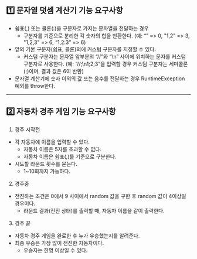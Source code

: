 ## 1️⃣ 문자열 덧셈 계산기 기능 요구사항

- 쉼표(,) 또는 콜론(:)을 구분자로 가지는 문자열을 전달하는 경우 
  - 구분자를 기준으로 분리한 각 숫자의 합을 반환한다.
    (예: “” => 0, "1,2" => 3, "1,2,3" => 6, “1,2:3” => 6) 
- 앞의 기본 구분자(쉼표, 콜론)외에 커스텀 구분자를 지정할 수 있다. 
  - 커스텀 구분자는 문자열 앞부분의 “//”와 “\n” 사이에 위치하는 문자를 커스텀 구분자로 사용한다.
    (예: “//;\n1;2;3”을 입력할 경우 커스텀 구분자는 세미콜론(;)이며, 결과 값은 6이 반환)
- 문자열 계산기에 숫자 이외의 값 또는 음수를 전달하는 경우 RuntimeException 예외를 throw한다.

---

## 2️⃣ 자동차 경주 게임 기능 요구사항
1. 경주 시작전
- 각 자동차에 이름을 입력할 수 있다. 
  - 자동차 이름은 5자를 초과할 수 없다.
  - 자동차 이름은 쉼표(,)를 기준으로 구분한다. 
- 시도할 라운드 횟수를 묻는다.
  - 1~10회까지 가능하다.
2. 경주중
- 전진하는 조건은 0에서 9 사이에서 random 값을 구한 후 random 값이 4이상일 경우이다.
  - 라운드 결과(전진 상태)를 출력할 때, 자동차 이름을 같이 출력한다.
3. 경주 끝
- 자동차 경주 게임을 완료한 후 누가 우승했는지를 알려준다.
- 최종 우승은 가장 많이 전진한 자동차이다.
  - 우승자는 한명 이상일 수 있다.

